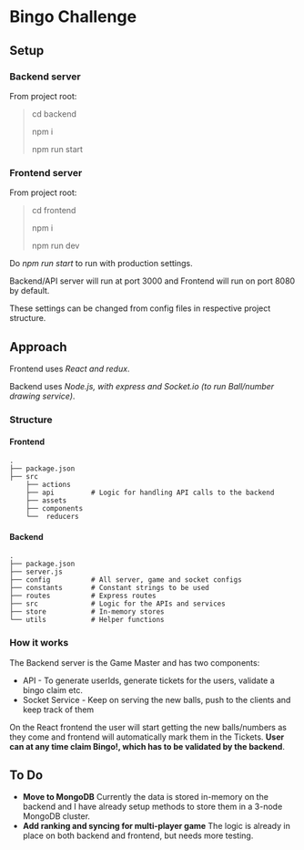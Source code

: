 # Bingo Challenge

## Setup

### Backend server

From project root:

> cd backend
>
> npm i
>
> npm run start

### Frontend server

From project root:

> cd frontend
>
> npm i
>
> npm run dev

Do *npm run start* to run with production settings.

Backend/API server will run at port 3000 and Frontend will run on port 8080 by default.

These settings can be changed from config files in respective project structure.

## Approach

Frontend uses *React and redux*.

Backend uses *Node.js, with express and Socket.io (to run Ball/number drawing service)*.

### Structure

#### Frontend

    .
    ├── package.json
    ├── src
        ├── actions
        ├── api         # Logic for handling API calls to the backend
        ├── assets
        ├── components
        └──  reducers

#### Backend

    .
    ├── package.json
    ├── server.js
    ├── config          # All server, game and socket configs
    ├── constants       # Constant strings to be used
    ├── routes          # Express routes
    ├── src             # Logic for the APIs and services
    ├── store           # In-memory stores
    └── utils           # Helper functions

### How it works

The Backend server is the Game Master and has two components:

* API - To generate userIds, generate tickets for the users, validate a bingo claim etc.
* Socket Service - Keep on serving the new balls, push to the clients and keep track of them

On the React frontend the user will start getting the new balls/numbers as they come and frontend will automatically mark them in the Tickets. **User can at any time claim Bingo!, which has to be validated by the backend**.

## To Do

* **Move to MongoDB** Currently the data is stored in-memory on the backend and I have already setup methods to store them in a 3-node MongoDB cluster.
* **Add ranking and syncing for multi-player game** The logic is already in place on both backend and frontend, but needs more testing.